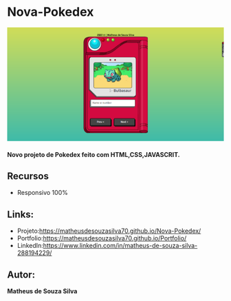 # Nova-Pokedex
![README.md](https://github.com/MatheusdeSouzaSilva70/Nova-Pokedex/blob/main/img/img%20do%20projeto.png  )

#### Novo projeto de Pokedex feito com HTML,CSS,JAVASCRIT.

## Recursos
- Responsivo 100%

## Links:
- Projeto:https://matheusdesouzasilva70.github.io/Nova-Pokedex/
- Portfolio:https://matheusdesouzasilva70.github.io/Portfolio/
- LinkedIn:https://www.linkedin.com/in/matheus-de-souza-silva-288194229/

## Autor:
**Matheus de Souza Silva**

